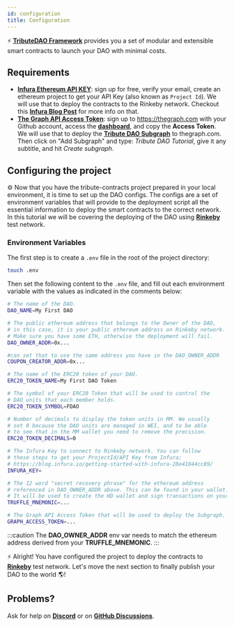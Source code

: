 ```yaml
---
id: configuration
title: Configuration
---
```


⚡️ **[TributeDAO Framework](https://github.com/openlawteam/tribute-contracts)** provides you a set of modular and extensible smart contracts to launch your DAO with minimal costs.

## Requirements

- **[Infura Ethereum API KEY](https://infura.io/product/ethereum)**: sign up for free, verify your email, create an ethereum project to get your API Key (also known as `Project Id`). We will use that to deploy the contracts to the Rinkeby network. Checkout this **[Infura Blog Post](https://blog.infura.io/getting-started-with-infura-28e41844cc89/)** for more info on that.
- **[The Graph API Access Token](https://thegraph.com/)**: sign up to https://thegraph.com with your Github account, access the **[dashboard](https://thegraph.com/explorer/dashboard)**, and copy the **Access Token**. We will use that to deploy the **[Tribute DAO Subgraph](/docs/subgraph/definition)** to thegraph.com. Then click on "Add Subgraph" and type: _Tribute DAO Tutorial_, give it any subtitle, and hit _Create subgraph_.

## Configuring the project

⚙️ Now that you have the tribute-contracts project prepared in your local environment, it is time to set up the DAO configs. The configs are a set of environment variables that will provide to the deployment script all the essential information to deploy the smart contracts to the correct network. In this tutorial we will be covering the deploying of the DAO using **[Rinkeby](https://rinkeby.etherscan.io/)** test network.

### Environment Variables

The first step is to create a `.env` file in the root of the project directory:

```bash
touch .env
```

Then set the following content to the `.env` file, and fill out each environment variable with the values as indicated in the comments below:

```bash
# The name of the DAO.
DAO_NAME=My First DAO

# The public ethereum address that belongs to the Owner of the DAO,
# in this case, it is your public ethereum address on Rinkeby network.
# Make sure you have some ETH, otherwise the deployment will fail.
DAO_OWNER_ADDR=0x...

#can set that to use the same address you have in the DAO_OWNER_ADDR
COUPON_CREATOR_ADDR=0x...

# The name of the ERC20 token of your DAO.
ERC20_TOKEN_NAME=My First DAO Token

# The symbol of your ERC20 Token that will be used to control the
# DAO units that each member holds.
ERC20_TOKEN_SYMBOL=FDAO

# Number of decimals to display the token units in MM. We usually
# set 0 because the DAO units are managed in WEI, and to be able
# to see that in the MM wallet you need to remove the precision.
ERC20_TOKEN_DECIMALS=0

# The Infura Key to connect to Rinkeby network. You can follow
# these steps to get your ProjectId/API Key from Infura:
# https://blog.infura.io/getting-started-with-infura-28e41844cc89/
INFURA_KEY=

# The 12 word "secret recovery phrase" for the ethereum address
# referenced in DAO_OWNER_ADDR above. This can be found in your wallet.
# It will be used to create the HD wallet and sign transactions on your behalf.
TRUFFLE_MNEMONIC=...

# The Graph API Access Token that will be used to deploy the Subgraph.
GRAPH_ACCESS_TOKEN=...
```

:::caution
The **DAO_OWNER_ADDR** env var needs to match the ethereum address derived from your **TRUFFLE_MNEMONIC**.
:::

⚡️ Alright! You have configured the project to deploy the contracts to **[Rinkeby](https://rinkeby.etherscan.io/)** test network. Let's move the next section to finally publish your DAO to the world 🌎!

## Problems?

Ask for help on **[Discord](https://discord.gg/xXMA2DYqNf)** or on **[GitHub Discussions](https://github.com/openlawteam/tribute-contracts/discussions/new)**.
